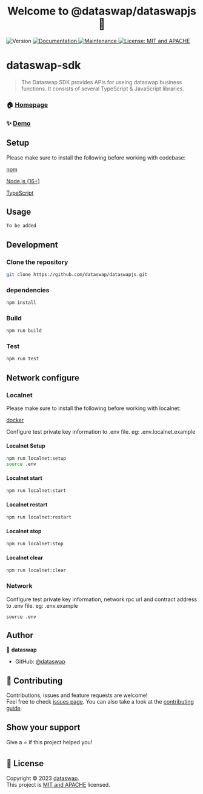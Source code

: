 <h1 align="center">Welcome to @dataswap/dataswapjs 👋</h1>
<p>
  <img alt="Version" src="https://img.shields.io/badge/version-0.2.0-blue.svg?cacheSeconds=2592000" />
  <a href="https://github.com/dataswap/dataswapjs#readme" target="_blank">
    <img alt="Documentation" src="https://img.shields.io/badge/documentation-yes-brightgreen.svg" />
  </a>
  <a href="https://github.com/dataswap/dataswapjs/graphs/commit-activity" target="_blank">
    <img alt="Maintenance" src="https://img.shields.io/badge/Maintained%3F-yes-green.svg" />
  </a>
  <a href="https://github.com/dataswap/dataswapjs/blob/main/LICENSE" target="_blank">
    <img alt="License: MIT and APACHE" src="https://img.shields.io/badge/License-MIT and APACHE-yellow.svg" />
  </a>
</p>

# dataswap-sdk
> The Dataswap SDK provides APIs for useing dataswap business functions. It consists of several TypeScript & JavaScript libraries.

### 🏠 [Homepage](https://github.com/dataswap/dataswapjs#readme)

### ✨ [Demo](https://github.com/dataswap/dataswapjs)

## Setup

Please make sure to install the following before working with codebase:  

[npm](https://docs.npmjs.com/getting-started)

[Node.js (16+)](https://nodejs.org/en/download)

[TypeScript](https://www.typescriptlang.org/download)

## Usage

```sh
To be added
```

## Development

### Clone the repository

```sh
git clone https://github.com/dataswap/dataswapjs.git
```

### dependencies

```sh
npm install
```

### Build

```sh
npm run build
```

### Test

```sh
npm run test
```
## Network configure

### Localnet

Please make sure to install the following before working with localnet:  

[docker](https://www.docker.com/get-started/)

Configure test private key information to .env file. eg: .env.localnet.example

#### Localnet Setup

```sh
npm run localnet:setup
source .env
```

#### Localnet start

```sh
npm run localnet:start
```

#### Localnet restart

```sh
npm run localnet:restart
```

#### Localnet stop

```sh
npm run localnet:stop
```

#### Localnet clear

```sh
npm run localnet:clear
```

### Network

Configure test private key information, network rpc url and contract address to .env file. eg: .env.example

```shell
source .env
```

## Author

👤 **dataswap**
  * GitHub: [@dataswap](https://github.com/dataswap)


## 🤝 Contributing

Contributions, issues and feature requests are welcome!<br />Feel free to check [issues page](https://github.com/dataswap/dataswapjs/issues). You can also take a look at the [contributing guide](https://github.com/dataswap/dataswapjs/blob/main/CONTRIBUTING.md).

## Show your support

Give a ⭐️ if this project helped you!

## 📝 License

Copyright © 2023 [dataswap](https://github.com/dataswap).<br />
This project is [MIT and APACHE](https://github.com/dataswap/dataswapjs/blob/main/LICENSE) licensed.
